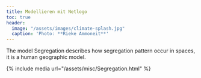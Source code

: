 ```yaml
---
title: Modellieren mit Netlogo
toc: true 
header: 
  image: "/assets/images/climate-splash.jpg"
  caption: 'Photo: **Rieke Ammoneit**'
---
```



The model Segregation describes how segregation pattern occur in spaces, it is a human geographic model. 

<!--more-->

{% include media url="/assets/misc/Segregation.html" %}
